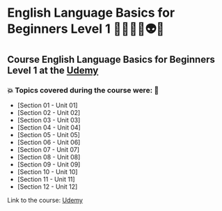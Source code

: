 # English Language Basics for Beginners Level 1 👩🏻‍💻🤯👽🤖
## Course English Language Basics for Beginners Level 1 at the [Udemy](https://www.udemy.com/course/english-language-basics-for-beginners/)
### 💥 Topics covered during the course were: 🚀
- [Section 01 - Unit 01]
- [Section 02 - Unit 02]
- [Section 03 - Unit 03]
- [Section 04 - Unit 04]
- [Section 05 - Unit 05]
- [Section 06 - Unit 06]
- [Section 07 - Unit 07]
- [Section 08 - Unit 08]
- [Section 09 - Unit 09]
- [Section 10 - Unit 10]
- [Section 11 - Unit 11]
- [Section 12 - Unit 12]

Link to the course: [Udemy](https://www.udemy.com/course/english-language-basics-for-beginners/)
